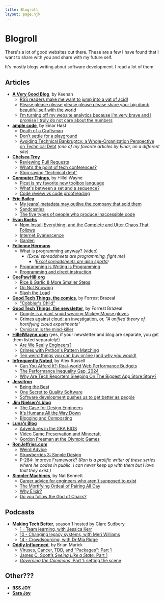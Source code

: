 ```yaml
---
title: Blogroll
layout: page.njk
---
```


# Blogroll

There's a lot of good websites out there. These are a few I have found that I want to share with you and share with my future self.

It's mostly blogs writing about software development. I read a lot of them.

## Articles

- **[A Very Good Blog](https://gkeenan.co/avgb/)**, by Keenan
  - [RSS readers make me want to jump into a vat of acid!](https://gkeenan.co/avgb/rss-readers-make-me-want-to-jump-into-a-vat-of-acid)
  - [Please please please please please please share your big dumb beautiful self with the world](https://gkeenan.co/avgb/please-please-please-please-please-please-share-your-big-dumb-beautiful-self-with-the-world)
  - [I’m turning off my website analytics because I’m very brave and I promise I truly do not care about the numbers](https://gkeenan.co/avgb/im-turning-off-my-website-analytics-because-im-very-brave-and-i-promise-i-truly-do-not-care-about-the-numbers)
- **[ample code](https://einarwh.wordpress.com/)**, by Einar Høst
  - [Death of a Craftsman](https://einarwh.wordpress.com/2020/04/05/death-of-a-craftsman/)
  - [Don’t settle for a playground](https://einarwh.wordpress.com/2023/03/29/dont-settle-for-a-playground/)
  - [Avoiding Technical Bankruptcy: a Whole-Organization Perspective on Technical Debt](https://www.infoq.com/articles/avoiding-technical-bankruptcy/) _(one of my favorite articles by Einar, on a different site)_
- **[Chelsea Troy](https://chelseatroy.com/)**
  - [Reviewing Pull Requests](https://chelseatroy.com/2019/12/18/reviewing-pull-requests/)
  - [What’s the point of tech conferences?](https://chelseatroy.com/2023/04/21/whats-the-point-of-tech-conferences/)
  - [Stop saying “technical debt”](https://stackoverflow.blog/2023/12/27/stop-saying-technical-debt/)
- **[Computer Things](https://buttondown.email/hillelwayne/archive/)**, by Hillel Wayne
  - [Picat is my favorite new toolbox language](https://buttondown.email/hillelwayne/archive/picat-is-my-favorite-new-toolbox-language/)
  - [What's between a set and a sequence?](https://buttondown.email/hillelwayne/archive/whats-lives-between-a-set-and-a-sequence/)
  - [Code review vs code proofreading](https://buttondown.email/hillelwayne/archive/code-review-vs-code-proofreading/)
- **[Eric Bailey](https://ericwbailey.website/)**
  - [My jeans’ metadata may outlive the company that sold them](https://ericwbailey.website/published/my-jeans-metadata-may-outlive-the-company-that-sold-them/)
  - [Sandcastles](https://ericwbailey.website/published/sandcastles/)
  - [The five types of people who produce inaccessible code](https://ericwbailey.website/published/the-five-types-of-people-who-produce-inaccessible-code/)
- **[Evan Boehs](https://boehs.org/)**
  - [Npm Install Everything, and the Complete and Utter Chaos That Follows](https://boehs.org/node/npm-everything)
  - [Internet Evanescence](https://boehs.org/node/internet-evanescence)
  - [Garden](https://boehs.org/in/garden)
- **[Felienne Hermans](https://www.felienne.com/)**
  - [What is programming anyway? (video)](https://vimeo.com/210570493)
    - _(Excel spreadsheets are programming, fight me)_
      - _([Excel spreadsheets are also sports](https://www.youtube.com/watch?v=N2QC6VQXo8U))_
  - [Programming is Writing is Programming](https://www.felienne.com/archives/5526)
  - [Programming and direct instruction](https://www.felienne.com/archives/6150)
- **[GeePawHill.org](https://www.geepawhill.org/)**
  - [Rice & Garlic & More Smaller Steps](https://www.geepawhill.org/2021/04/07/rice-garlic-more-smaller-steps/)
  - [On Not Knowing](https://www.geepawhill.org/2022/05/18/on-not-knowing/)
  - [Slash the Load](https://www.geepawhill.org/2022/10/25/slash-the-load/)
- **[Good Tech Things, the comics](https://www.goodtechthings.com/)**, by Forrest Brazeal
  - ["Cobbler's Child"](https://www.goodtechthings.com/cobblers-child/)
- **[Good Tech Things, the newsletter](https://newsletter.goodtechthings.com/)**, by Forrest Brazeal
  - [Google is a giant squid wearing Mickey Mouse gloves](https://newsletter.goodtechthings.com/p/google-is-a-giant-squid-wearing-mickey)
  - [Crimes against cloud: an investigation](https://newsletter.goodtechthings.com/p/crimes-against-cloud-an-investigation), or, _"A unified theory of horrifying cloud experiments"_
  - [Cynicism is the mind-killer](https://newsletter.goodtechthings.com/p/cynicism-is-the-mind-killer)
- **[HillelWayne.com](https://www.hillelwayne.com/)** (yes, if your newsletter and blog are separate, you get them listed separately!)
  - [Are We Really Engineers?](https://www.hillelwayne.com/post/are-we-really-engineers/)
  - [Crimes with Python's Pattern Matching](https://www.hillelwayne.com/post/python-abc/)
  - [Ten weird things you can buy online (and why you would)](https://www.hillelwayne.com/post/weird-things-you-can-buy/)
- **[Infrequently Noted](https://infrequently.org/)**, by Alex Russell
  - [Can You Afford It?: Real-world Web Performance Budgets](https://infrequently.org/2017/10/can-you-afford-it-real-world-web-performance-budgets/)
  - [The Performance Inequality Gap, 2024](https://infrequently.org/2024/01/performance-inequality-gap-2024/)
  - [Why Are Tech Reporters Sleeping On The Biggest App Store Story?](https://infrequently.org/2024/01/the-web-is-the-app-store/)
- **[Jessitron](https://jessitron.com/)**
  - [Being the Best](https://jessitron.com/2024/01/23/being-the-best/)
  - [One Secret to Quality Software](https://jessitron.com/2020/05/08/one-secret-to-quality-software/)
  - [Software development pushes us to get better as people](https://jessitron.com/2021/11/28/software-development-pushes-us-to-get-better-as-people/)
- **[Jim Nielsen's blog](https://blog.jim-nielsen.com/)**
  - [The Case for Design Engineers](https://blog.jim-nielsen.com/2022/the-case-for-design-engineers/)
  - [It's Humans All the Way Down](https://blog.jim-nielsen.com/2024/humans-all-the-way-down/)
  - [Blogging and Composting](https://blog.jim-nielsen.com/2023/blogging-and-compositing/)
- **[Luna's Blog](https://moonbase.lgbt/blog/)**
  - [Adventures in the GBA BIOS](https://moonbase.lgbt/blog/adventures-in-the-gba-bios/)
  - [Video Game Preservation and Minecraft](https://moonbase.lgbt/blog/minecraft-data-hoarding/)
  - [Gordon Freeman at the Olympic Games](https://moonbase.lgbt/blog/100m-accelerated-backhopping/)
- **[RonJeffries.com](https://ronjeffries.com/)**
  - [Weird Advice](https://ronjeffries.com/articles/-y023/weird/)
  - [Strawberries 3: Simple Design](https://ronjeffries.com/articles/-z022/strawberries/-z00/sb-003/)
  - [P-284: Improve Framework?](https://ronjeffries.com/articles/-y023/python/-9x280/284/) _(Ron is a prolific writer of these series where he codes in public. I can never keep up with them but I love that they exist.)_
- **[Simpler Machines](https://www.simplermachines.com/)**, by Nat Bennett
  - [Career advice for engineers who aren't supposed to exist](https://www.simplermachines.com/career-advice-for-engineers-who-arent-supposed-to-exist/)
  - [The Mortifying Ordeal of Pairing All Day](https://www.simplermachines.com/the-mortifying-ordeal-of-pairing-all-day/)
  - [Why Elixir?](https://www.simplermachines.com/why-elixir/)
  - [Do you follow the God of Chairs?](https://www.simplermachines.com/the-god-of-chairs/)

## Podcasts

- **[Making Tech Better](https://www.madetech.com/podcast/)**, season 1 hosted by Clare Sudbery
  - [1 - Team learning, with Jessica Kerr](https://www.madetech.com/podcast/episode-1-jessica-kerr/)
  - [10 - Changing legacy systems, with Meri Williams](https://www.madetech.com/podcast/episode-10-meri-williams/)
  - [14 - Crowdsourcing, with Dr Mia Ridge](https://www.madetech.com/podcast/episode-14-mia-ridge-2/)
- **[Oddly Influenced](https://podcast.oddly-influenced.dev/)**, by Brian Marick
  - [Viruses, Cancer, TDD, and "Packages": Part 1](https://podcast.oddly-influenced.dev/episodes/viruses-cancer-tdd-and-packages-part-1)
  - [James C. Scott’s _Seeing Like a State_, Part 1](https://podcast.oddly-influenced.dev/episodes/james-c-scott-s-seeing-like-a-state-part-one)
  - [_Governing the Commons_, Part 1: setting the scene](https://podcast.oddly-influenced.dev/episodes/governing-the-commons-part-1-setting-the-scene)

## Other???

- **[RSS JOY](https://rs.sjoy.lol/)**
- **[Sara Joy](https://sarajoy.dev/)**
